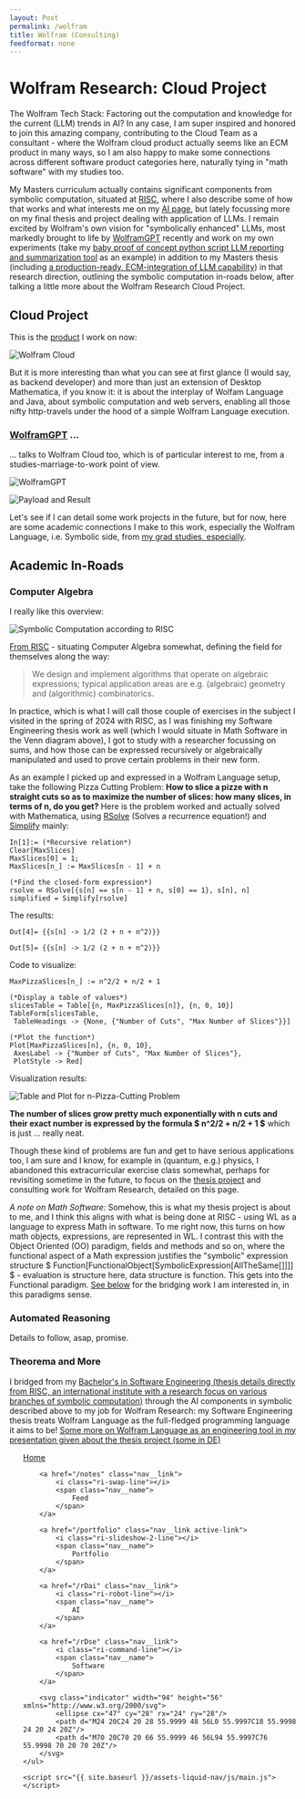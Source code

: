 ```yaml
---
layout: Post
permalink: /wolfram
title: Wolfram (Consulting)
feedformat: none
---
```


# Wolfram Research: Cloud Project

The Wolfram Tech Stack: Factoring out the computation and knowledge for the current (LLM) trends in AI? In any case, I am super inspired and honored to join this amazing company, contributing to the Cloud Team as a consultant - where the Wolfram cloud product actually seems like an ECM product in many ways, so I am also happy to make some connections across different software product categories here, naturally tying in "math software" with my studies too.

My Masters curriculum actually contains significant components from symbolic computation, situated at [RISC](https://risc.jku.at/), where I also describe some of how that works and what interests me on my [AI page](/rDai), but lately focussing more on my final thesis and project dealing with application of LLMs. I remain excited by Wolfram's own vision for "symbolically enhanced" LLMs, most markedly brought to life by [WolframGPT](https://www.wolfram.com/wolfram-plugin-chatgpt/) recently and work on my own experiments (take my [baby proof of concept python script LLM reporting and summarization tool](/curl) as an example) in addition to my Masters thesis (including [a production-ready, ECM-integration of LLM capability](/rDai#jku-practical)) in that research direction, outlining the symbolic computation  in-roads below, after talking a little more about the Wolfram Research Cloud Project.

## Cloud Project

This is the [product](https://www.wolframcloud.com/) I work on now:

![Wolfram Cloud](image-1.png)

But it is more interesting than what you can see at first glance (I would say, as backend developer) and more than just an extension of Desktop Mathematica, if you know it: it is about the interplay of Wolfam Language and Java, about symbolic computation and web servers, enabling all those nifty http-travels under the hood of a simple Wolfram Language execution.

### [WolframGPT](https://www.wolfram.com/wolfram-plugin-chatgpt/) ...

... talks to Wolfram Cloud too, which is of particular interest to me, from a studies-marriage-to-work point of view.

![WolframGPT](image-2.png)

![Payload and Result](image-3.png)

Let's see if I can detail some work projects in the future, but for now, here are some academic connections I make to this work, especially the Wolfram Language, i.e. Symbolic side, from [my grad studies, especially](/rDai).

## Academic In-Roads

### Computer Algebra

<div id="computer-algebra">

I really like this overview:

</div> 

![Symbolic Computation according to RISC](assets/img/Screenshot_2024-03-19_at_10.20.48.png)

[From RISC](https://risc.jku.at/studying-symbolic-computation/) - situating Computer Algebra somewhat, defining the field for themselves along the way:

> We design and implement algorithms that operate on algebraic expressions; typical application areas are e.g. (algebraic) geometry and (algorithmic) combinatorics.

In practice, which is what I will call those couple of exercises in the subject I visited in the spring of 2024 with RISC, as I was finishing my Software Engineering thesis work as well (which I would situate in Math Software in the Venn diagram above), I got to study with a researcher focussing on sums, and how those can be expressed recursively or algebraically manipulated and used to prove certain problems in their new form. 

As an example I picked up and expressed in a Wolfram Language setup, take the following Pizza Cutting Problem: **How to slice a pizze with n straight cuts so as to maximize the number of slices: how many slices, in terms of n, do you get?** Here is the problem worked and actually solved with Mathematica, using [RSolve](https://reference.wolfram.com/language/ref/RSolve.html) (Solves a recurrence equation!) and [Simplify](https://reference.wolfram.com/language/ref/Simplify.html) mainly:

```
In[1]:= (*Recursive relation*)
Clear[MaxSlices]
MaxSlices[0] = 1;
MaxSlices[n_] := MaxSlices[n - 1] + n

(*Find the closed-form expression*)
rsolve = RSolve[{s[n] == s[n - 1] + n, s[0] == 1}, s[n], n]
simplified = Simplify[rsolve]
```


The results:

```
Out[4]= {{s[n] -> 1/2 (2 + n + n^2)}}

Out[5]= {{s[n] -> 1/2 (2 + n + n^2)}}
```


Code to visualize:

```
MaxPizzaSlices[n_] := n^2/2 + n/2 + 1

(*Display a table of values*)
slicesTable = Table[{n, MaxPizzaSlices[n]}, {n, 0, 10}]
TableForm[slicesTable, 
 TableHeadings -> {None, {"Number of Cuts", "Max Number of Slices"}}]

(*Plot the function*)
Plot[MaxPizzaSlices[n], {n, 0, 10}, 
 AxesLabel -> {"Number of Cuts", "Max Number of Slices"}, 
 PlotStyle -> Red]
```


Visualization results:

![Table and Plot for n-Pizza-Cutting Problem](assets/img/Screenshot_2024-03-19_at_11.00.10.png)

**The number of slices grow pretty much exponentially with n cuts and their exact number is expressed by the formula $ n^2/2 + n/2 + 1 $** which is just ... really neat.

Though these kind of problems are fun and get to have serious applications too, I am sure and I know, for example in (quantum, e.g.) physics, I abandoned this extracurricular exercise class somewhat, perhaps for revisiting sometime in the future, to focus on the [thesis project](#theorema-et-al) and consulting work for Wolfram Research, detailed on this page.

_A note on Math Software:_ Somehow, this is what my thesis project is about to me, and I think this aligns with what is being done at RISC - using WL as a language to express Math in software. To me right now, this turns on how math objects, expressions, are represented in WL. I contrast this with the Object Oriented (OO) paradigm, fields and methods and so on, where the functional aspect of a Math expression justifies the "symbolic" expression structure $ Function[FunctionalObject[SymbolicExpression[AllTheSame[]]]] $ - evaluation is structure here, data structure is function. This gets into the Functional paradigm. [See below](#theorema-et-al) for the bridging work I am interested in, in this paradigms sense.


### Automated Reasoning

<div id="automated-reasoning">

Details to follow, asap, promise.

</div>


### Theorema and More

<div id="theorema-et-al">

I bridged from my <a href="https://risc.jku.at/th/theorema-project-document-processing/">Bachelor's in Software Engineering (thesis details directly from RISC, an international institute with a research focus on various branches of symbolic computation)</a> through the AI components in symbolic described above to my job for Wolfram Research: my Software Engineering thesis treats Wolfram Language as the full-fledged programming language it aims to be! <a href="..\assets\pdf\Tma2TexPresentation1.pdf">Some more on Wolfram Language as an engineering tool in my presentation given about the thesis project (some in DE)</a>

</div>

<nav class="nav">
    <ul class="nav__list">
        <a href="/" class="nav__link">
            <i class="ri-home-5-line"></i>
            <span class="nav__name">
                Home
            </span>
        </a>

        <a href="/notes" class="nav__link">
            <i class="ri-swap-line"></i>
            <span class="nav__name">
                Feed
            </span>
        </a>

        <a href="/portfolio" class="nav__link active-link">
            <i class="ri-slideshow-2-line"></i>
            <span class="nav__name">
                Portfolio
            </span>
        </a>

        <a href="/rDai" class="nav__link">
            <i class="ri-robot-line"></i>
            <span class="nav__name">
                AI
            </span>
        </a>

        <a href="/rDse" class="nav__link">
            <i class="ri-command-line"></i>
            <span class="nav__name">
                Software
            </span>
        </a>

        <svg class="indicator" width="94" height="56" xmlns="http://www.w3.org/2000/svg">
            <ellipse cx="47" cy="28" rx="24" ry="28"/>
            <path d="M24 20C24 20 28 55.9999 48 56L0 55.9997C18 55.9998 24 20 24 20Z"/>
            <path d="M70 20C70 20 66 55.9999 46 56L94 55.9997C76 55.9998 70 20 70 20Z"/>
        </svg>
    </ul>

    <script src="{{ site.baseurl }}/assets-liquid-nav/js/main.js"></script>
</nav>